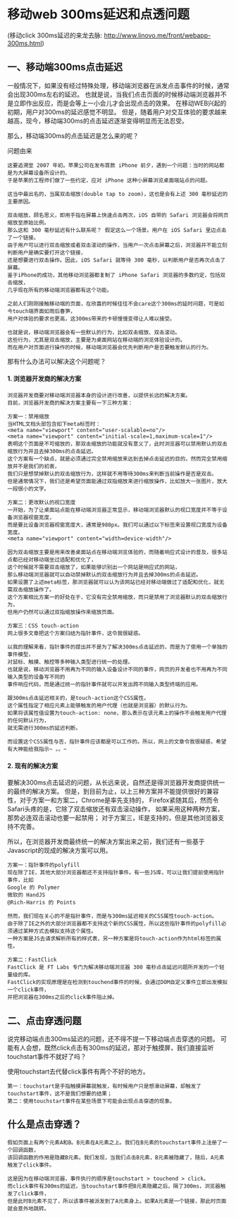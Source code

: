 # 移动web 300ms延迟和点透问题
(移动click 300ms延迟的来龙去脉: http://www.linovo.me/front/webapp-300ms.html)

## 一、移动端300ms点击延迟

一般情况下，如果没有经过特殊处理，移动端浏览器在派发点击事件的时候，通常会出现300ms左右的延迟。
也就是说，当我们点击页面的时候移动端浏览器并不是立即作出反应，而是会等上一小会儿才会出现点击的效果。
在移动WEB兴起的初期，用户对300ms的延迟感觉不明显。
但是，随着用户对交互体验的要求越来越高，现今，移动端300ms的点击延迟逐渐变得明显而无法忍受。

那么，移动端300ms的点击延迟是怎么来的呢？

问题由来

    这要追溯至 2007 年初。苹果公司在发布首款 iPhone 前夕，遇到一个问题：当时的网站都是为大屏幕设备所设计的。
    于是苹果的工程师们做了一些约定，应对 iPhone 这种小屏幕浏览桌面端站点的问题。
    
    这当中最出名的，当属双击缩放(double tap to zoom)，这也是会有上述 300 毫秒延迟的主要原因。
    
    双击缩放，顾名思义，即用手指在屏幕上快速点击两次，iOS 自带的 Safari 浏览器会将网页缩放至原始比例。 
    那么这和 300 毫秒延迟有什么联系呢？ 假定这么一个场景。用户在 iOS Safari 里边点击了一个链接。
    由于用户可以进行双击缩放或者双击滚动的操作，当用户一次点击屏幕之后，浏览器并不能立刻判断用户是确实要打开这个链接，
    还是想要进行双击操作。因此，iOS Safari 就等待 300 毫秒，以判断用户是否再次点击了屏幕。 
    鉴于iPhone的成功，其他移动浏览器都复制了 iPhone Safari 浏览器的多数约定，包括双击缩放，
    几乎现在所有的移动端浏览器都有这个功能。
    
    之前人们刚刚接触移动端的页面，在欣喜的时候往往不会care这个300ms的延时问题，可是如今touch端界面如雨后春笋，
    用户对体验的要求也更高，这300ms带来的卡顿慢慢变得让人难以接受。
    
    也就是说，移动端浏览器会有一些默认的行为，比如双击缩放、双击滚动。
    这些行为，尤其是双击缩放，主要是为桌面网站在移动端的浏览体验设计的。
    而在用户对页面进行操作的时候，移动端浏览器会优先判断用户是否要触发默认的行为。

那有什么办法可以解决这个问题呢？

#### 1. 浏览器开发商的解决方案

    浏览器开发商要对移动端浏览器本身的设计进行改善，以提供长远的解决方案。
    目前，浏览器开发商的解决方案主要有一下三种方案：
    
    方案一：禁用缩放
    当HTML文档头部包含如下meta标签时：
    <meta name="viewport" content="user-scalable=no"/>
    <meta name="viewport" content="initial-scale=1,maximum-scale=1"/>
    表明这个页面是不可缩放的，那双击缩放的功能就没有意义了，此时浏览器可以禁用默认的双击缩放行为并且去掉300ms的点击延迟。
    这个方案有一个缺点，就是必须通过完全禁用缩放来达到去掉点击延迟的目的，然而完全禁用缩放并不是我们的初衷，
    我们只是想禁掉默认的双击缩放行为，这样就不用等待300ms来判断当前操作是否是双击。
    但是通常情况下，我们还是希望页面能通过双指缩放来进行缩放操作，比如放大一张图片，放大一段很小的文字。
    
    方案二：更改默认的视口宽度
    一开始，为了让桌面站点能在移动端浏览器正常显示，移动端浏览器默认的视口宽度并不等于设备浏览器视窗宽度，
    而是要比设备浏览器视窗宽度大，通常是980px。我们可以通过以下标签来设置视口宽度为设备宽度。
    <meta name="viewport" content="width=device-width"/>
    
    因为双击缩放主要是用来改善桌面站点在移动端浏览体验的，而随着响应式设计的普及，很多站点都已经对移动端坐过适配和优化了，
    这个时候就不需要双击缩放了，如果能够识别出一个网站是响应式的网站，
    那么移动端浏览器就可以自动禁掉默认的双击缩放行为并且去掉300ms的点击延迟。
    如果设置了上述meta标签，那浏览器就可以认为该网站已经对移动端做过了适配和优化，就无需双击缩放操作了。
    这个方案相比方案一的好处在于，它没有完全禁用缩放，而只是禁用了浏览器默认的双击缩放行为，
    但用户仍然可以通过双指缩放操作来缩放页面。
    
    方案三：CSS touch-action
    网上很多文章把这个方案归结为指针事件，这令我很疑惑。
    
    以我的理解来看，指针事件的提出并不是为了解决300ms点击延迟的，而是为了使用一个单独的事件模型，
    对鼠标、触摸、触控等多种输入类型进行统一的处理。
    也就是说，移动浏览器不用再为不同的输入设备设计不同的事件，网页的开发者也不用再为不同输入类型的设备写不同的
    事件响应代码，而是通过统一的指针事件就可以开发出跨不同输入类型终端的应用。
    
    跟300ms点击延迟相关的，是touch-action这个CSS属性。
    这个属性指定了相应元素上能够触发的用户代理（也就是浏览器）的默认行为。
    如果将该属性值设置为touch-action: none，那么表示在该元素上的操作不会触发用户代理的任何默认行为，
    就无需进行300ms的延迟判断。
    
    而设置这个CSS属性与否，指针事件应该都是可以工作的。所以，网上的文章令我很疑惑，希望有大神能给我指示~ 。。~

#### 2. 现有的解决方案

要解决300ms点击延迟的问题，从长远来说，自然还是得浏览器开发商提供统一的最终的解决方案。
但是，到目前为止，以上三种方案并不能提供很好的兼容性，对于方案一和方案二，Chrome是率先支持的，
Firefox紧随其后，然而令Safari头疼的是，它除了双击缩放还有双击滚动操作，
如果采用这种两种方案，那势必连双击滚动也要一起禁用；
对于方案三，IE是支持的，但是其他浏览器支持不完善。

所以，在浏览器开发商最终统一的解决方案出来之前，我们还有一些基于Javascript的现成的解决方案可以用。

    方案一：指针事件的polyfill
    现在除了IE，其他大部分浏览器都还不支持指针事件。有一些JS库，可以让我们提前使用指针事件，比如
    Google 的 Polymer
    微软的 HandJS
    @Rich-Harris 的 Points
    
    然而，我们现在关心的不是指针事件，而是与300ms延迟相关的CSS属性touch-action。
    由于除了IE之外的大部分浏览器都不支持这个新的CSS属性，所以这些指针事件的polyfill必须通过某种方式去模拟支持这个属性。
    一种方案是JS去请求解析所有的样式表，另一种方案是将touch-action作为html标签的属性。
    
    方案二：FastClick
    FastClick 是 FT Labs 专门为解决移动端浏览器 300 毫秒点击延迟问题所开发的一个轻量级的库。
    FastClick的实现原理是在检测到touchend事件的时候，会通过DOM自定义事件立即出发模拟一个click事件，
    并把浏览器在300ms之后的click事件阻止掉。

## 二、点击穿透问题

说完移动端点击300ms延迟的问题，还不得不提一下移动端点击穿透的问题。
可能有人会想，既然click点击有300ms的延迟，那对于触摸屏，我们直接监听touchstart事件不就好了吗？

使用touchstart去代替click事件有两个不好的地方。

    第一：touchstart是手指触摸屏幕就触发，有时候用户只是想滑动屏幕，却触发了touchstart事件，这不是我们想要的结果；
    第二：使用touchstart事件在某些场景下可能会出现点击穿透的现象。

## 什么是点击穿透？
    
    假如页面上有两个元素A和B。B元素在A元素之上。我们在B元素的touchstart事件上注册了一个回调函数，
    该回调函数的作用是隐藏B元素。我们发现，当我们点击B元素，B元素被隐藏了，随后，A元素触发了click事件。
    
    这是因为在移动端浏览器，事件执行的顺序是touchstart > touchend > click。
    而click事件有300ms的延迟，当touchstart事件把B元素隐藏之后，隔了300ms，浏览器触发了click事件，
    但是此时B元素不见了，所以该事件被派发到了A元素身上。如果A元素是一个链接，那此时页面就会意外地跳转。